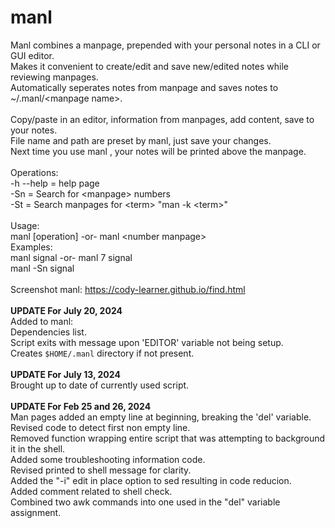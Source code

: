 # manl
 
Manl combines a manpage, prepended with your personal notes in a CLI or GUI editor.			<br>
Makes it convenient to create/edit and save new/edited notes while reviewing manpages.			<br>
Automatically seperates notes from manpage and saves notes to ~/.manl/\<manpage name\>.			<br>
													<br>
Copy/paste in an editor, information from manpages, add content, save to your notes.			<br>
File name and path  are preset by manl, just save your changes.						<br>
Next time you use manl <manpage>, your notes will be printed above the manpage.				<br>
													<br>
Operations:												<br>
    -h --help  =  help page										<br>
    -Sn        =  Search for \<manpage\> numbers							<br>
    -St        =  Search manpages for \<term\> "man -k \<term\>"					<br>
													<br>
Usage:													<br>
    manl [operation] <manpage> -or-  manl \<number manpage\>						<br>
Examples:												<br>
    manl signal                -or-  manl 7 signal							<br>
    manl -Sn signal											<br>
													<br>
Screenshot manl: https://cody-learner.github.io/find.html 						<br>
													<br>
**UPDATE For July 20, 2024**										<br>
Added to manl: 												<br>
Dependencies list. 											<br>
Script exits with message upon 'EDITOR' variable not being setup.					<br>
Creates `$HOME/.manl` directory if not present.								<br>
													<br>
**UPDATE For July 13, 2024**										<br>
Brought up to date of currently used script.								<br>
													<br>
**UPDATE For  Feb 25 and 26, 2024**									<br>
Man pages added an empty line at beginning, breaking the 'del' variable.				<br>
Revised code to detect first non empty line.								<br>
Removed function wrapping entire script that was attempting to background it in the shell.		<br>
Added some troubleshooting information code.								<br>
Revised printed to shell message for clarity.								<br>
Added the "-i" edit in place option to sed resulting in code reducion.					<br>
Added comment related to shell check.									<br>
Combined two awk commands into one used in the "del" variable assignment.				<br>

